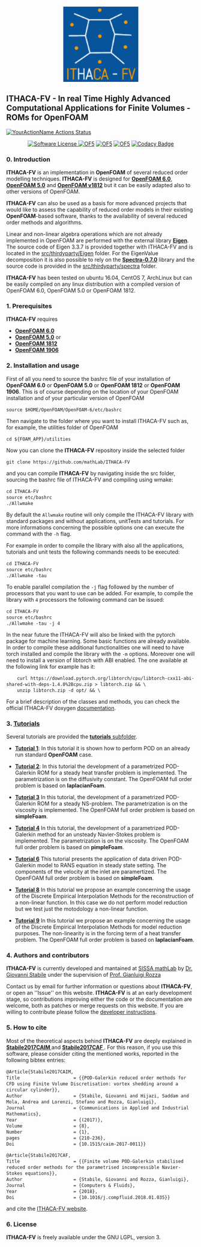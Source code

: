 <p align="center">
  <a href="http://mathlab.github.io/ITHACA-FV/" target="_blank" >
    <img alt="ITHACA-FV" src="./docs/logo/ithaca-fv-small.png" width="200" />
  </a>
</p>

## ITHACA-FV - In real Time Highly Advanced Computational Applications for Finite Volumes - ROMs for OpenFOAM ##

[![YourActionName Actions Status](https://github.com/mathLab/ITHACA-FV/workflows/OF5/badge.svg)](https://github.com/mathLab/ITHACA-FV/actions?query=workflow%3AOF5)

<p align="center">
    <a href="https://www.gnu.org/licenses/lgpl-3.0" target="_blank">
        <img alt="Software License" src="https://img.shields.io/badge/License-LGPL%20v3-blue.svg">
    </a> 
    <a href="https://github.com/mathLab/ITHACA-FV/actions?query=workflow%3AOF5"><img alt="OF5" src="https://github.com/mathLab/ITHACA-FV/workflows/OF5/badge.svg"></a>  
 <a href="https://github.com/mathLab/ITHACA-FV/actions?query=workflow%3AOF5"><img alt="OF5" src="https://github.com/mathLab/ITHACA-FV/workflows/OF6/badge.svg"></a>  
 <a href="https://github.com/mathLab/ITHACA-FV/actions?query=workflow%3AOF5"><img alt="OF5" src="https://github.com/mathLab/ITHACA-FV/workflows/OF1812/badge.svg"></a>  
    </a>
    <a href="https://www.codacy.com/project/mathlab/ITHACA-FV/dashboard?utm_source=github.com&amp;utm_medium=referral&amp;utm_content=mathLab/ITHACA-FV&amp;utm_campaign=Badge_Grade_Dashboard">
        <img alt="Codacy Badge" src="https://api.codacy.com/project/badge/Grade/d7ff770dfb954819a0e691ea03de281b">
    </a>
</p>

### 0. Introduction
**ITHACA-FV** is an implementation in **OpenFOAM** of several reduced order modelling techniques. **ITHACA-FV** is designed for [**OpenFOAM 6.0**](https://openfoam.org/version/6), [**OpenFOAM 5.0**](https://openfoam.org/version/5-0) and [**OpenFOAM v1812**](https://www.openfoam.com/releases/openfoam-v1812/) but it can be easily adapted also to other versions of OpenFOAM. 

**ITHACA-FV** can also be used as a basis for more advanced projects that would like to assess the capability of reduced order models in their existing **OpenFOAM**-based software, thanks to the availability of several reduced order methods and algorithms.

Linear and non-linear algebra operations which are not already implemented in OpenFOAM are performed with the external library [**Eigen**](http://eigen.tuxfamily.org/index.php?title=Main_Page). The source code of Eigen 3.3.7 is provided together with ITHACA-FV and is located in the [src/thirdyparty/Eigen](./src/thirdparty/Eigen) folder.  For the EigenValue decomposition it is also possible to rely on the [**Spectra-0.7.0**](https://spectralib.org/) library and the source code is provided in the [src/thirdyparty/spectra](./src//thirdparty/spectra) folder.

**ITHACA-FV** has been tested on ubuntu 16.04, CentOS 7, ArchLinux but can be easily compiled on any linux distribution with a compiled version of OpenFOAM 6.0, OpenFOAM 5.0 or OpenFOAM 1812.

### 1. Prerequisites
**ITHACA-FV** requires
* [**OpenFOAM 6.0**](https://openfoam.org/version/6) 
* [**OpenFOAM 5.0**](https://openfoam.org/version/5-0) or 
* [**OpenFOAM 1812**](https://www.openfoam.com/releases/openfoam-v1812/)
* [**OpenFOAM 1906**](https://www.openfoam.com/releases/openfoam-v1812/)


### 2. Installation and usage
First of all you need to source the bashrc file of your installation of **OpenFOAM 6.0** or **OpenFOAM 5.0** or **OpenFOAM 1812** or **OpenFOAM 1906**. This is of course depending on the location of your OpenFOAM installation and of your particular version of OpenFOAM
```
source $HOME/OpenFOAM/OpenFOAM-6/etc/bashrc
``` 
Then navigate to the folder where you want to install ITHACA-FV such as, for example, the utilities folder of OpenFOAM
```
cd ${FOAM_APP}/utilities
``` 
Now you can clone the **ITHACA-FV** repository inside the selected folder
```
git clone https://github.com/mathLab/ITHACA-FV
```
and you can compile **ITHACA-FV** by navigating inside the src folder, sourcing the bashrc file of ITHACA-FV and compiling using wmake:
```
cd ITHACA-FV
source etc/bashrc
./Allwmake
```
By default the `Allwmake` routine will only compile the ITHACA-FV library with standard packages and without applications, unitTests and tutorials. For more informations concerning the possible options one can execute the command with the `-h` flag.

For example in order to compile the library with also all the applications, tutorials and unit tests the following commands needs to be executed:
```
cd ITHACA-FV
source etc/bashrc
./Allwmake -tau
```

To enable parallel compilation the `-j` flag followed by the number of processors that you want to use can be added. For example, to compile the library with `4` processors the following command can be issued:
```
cd ITHACA-FV
source etc/bashrc
./Allwmake -tau -j 4
```

In the near future the ITHACA-FV will also be linked with the pytorch package for machine learning. Some basic functions are already available. In order to compile these additional functionalities one will need to have torch installed and compile the library with the `-m` options. Moreover one will need to install a version of libtorch with ABI enabled. The one available at the following link for example has it:
```
    curl https://download.pytorch.org/libtorch/cpu/libtorch-cxx11-abi-shared-with-deps-1.4.0%2Bcpu.zip > libtorch.zip && \
    unzip libtorch.zip -d opt/ && \
```

For a brief description of the classes and methods, you can check the official ITHACA-FV doxygen [documentation](https://mathlab.github.io/ITHACA-FV/).

### 3. [Tutorials](https://mathlab.github.io/ITHACA-FV//examples.html)
Several tutorials are provided the [**tutorials** subfolder](./tutorials).
* [**Tutorial 1**](https://mathlab.github.io/ITHACA-FV/01POD_8C-example.html): In this tutorial it is shown how to perform POD on an already run standard **OpenFOAM** case. 
* [**Tutorial 2**](https://mathlab.github.io/ITHACA-FV/02thermalBlock_8C-example.html): In this tutorial the development of a parametrized POD-Galerkin ROM for a steady heat transfer problem is implemented. The parametrization is on the diffusivity constant. The OpenFOAM full order problem is based on **laplacianFoam**. 
* [**Tutorial 3**](https://mathlab.github.io/ITHACA-FV/03steadyNS_8C-example.html) In this tutorial, the development of a parametrized POD-Galerkin ROM for a steady NS-problem. The parametrization is on the viscosity is implemented. The OpenFOAM full order problem is based on **simpleFoam**.
* [**Tutorial 4**](https://mathlab.github.io/ITHACA-FV/04unsteadyNS_8C-example.html) In this tutorial, the development of a parametrized POD-Galerkin method for an unsteady Navier-Stokes problem is implemented. The parametrization is on the viscosity. The OpenFOAM full order problem is based on **pimpleFoam**.

* [**Tutorial 6**](https://mathlab.github.io/ITHACA-FV/06POD_RBF_8C-example.html) This tutorial presents the application of data driven POD-Galerkin model to RANS equation in steady state setting. The components of the velocity at the inlet are paramertized. The OpenFOAM full order problem is based on **simpleFoam**.

* [**Tutorial 8**](https://mathlab.github.io/ITHACA-FV/08DEIM_8C-example.html) In this tutorial we propose an example concerning the usage of the Discrete Empirical Interpolation Methods for the reconstruction of a non-linear function. In this case we do not perform model reduction but we test just the motodology a non-linear function.

* [**Tutorial 9**](https://mathlab.github.io/ITHACA-FV/09DEIM_ROM_8C-example.html) In this tutorial we propose an example concerning the usage of the Discrete Empirical Interpolation Methods for model reduction purposes. The non-linearity is in the forcing term of a heat transfer problem. The OpenFOAM full order problem is based on **laplacianFoam**.


### 4. Authors and contributors
**ITHACA-FV** is currently developed and mantained at [SISSA mathLab](http://mathlab.sissa.it/) by [Dr. Giovanni Stabile](mailto:gstabile@sissa.it) under the supervision of [Prof. Gianluigi Rozza](mailto:gianluigi.rozza@sissa.it)

Contact us by email for further information or questions about **ITHACA-FV**, or open an ''Issue'' on this website. **ITHACA-FV** is at an early development stage, so contributions improving either the code or the documentation are welcome, both as patches or merge requests on this website. If you are willing to contribute please follow the [developer instructions](https://github.com/mathLab/ITHACA-FV/tree/master/src).

### 5. How to cite
Most of the theoretical aspects behind **ITHACA-FV** are deeply explained in [<b> Stabile2017CAIM </b>](https://arxiv.org/pdf/1701.03424.pdf) and [<b> Stabile2017CAF </b>](https://arxiv.org/pdf/1710.11580.pdf).
For this reason, if you use this software, please consider citing the mentioned works, reported in the following bibtex entries:
```
@Article{Stabile2017CAIM,
Title                    = {{POD-Galerkin reduced order methods for CFD using Finite Volume Discretisation: vortex shedding around a circular cylinder}},
Author                   = {Stabile, Giovanni and Hijazi, Saddam and Mola, Andrea and Lorenzi, Stefano and Rozza, Gianluigi},
Journal                  = {Communications in Applied and Industrial Mathematics},
Year                     = {(2017)},
Volume                   = {8},
Number                   = {1},
pages                    = {210-236},
Doi                      = {10.1515/caim-2017-0011}}
```

```
@Article{Stabile2017CAF,
Title                    = {{Finite volume POD-Galerkin stabilised reduced order methods for the parametrised incompressible Navier-Stokes equations}},
Author                   = {Stabile, Giovanni and Rozza, Gianluigi},
Journal                  = {Computers & Fluids},
Year                     = {2018},
Doi                      = {10.1016/j.compfluid.2018.01.035}}
```


and cite the [ITHACA-FV website](http://mathlab.sissa.it/ITHACA-FV).


### 6. License
**ITHACA-FV** is freely available under the GNU LGPL, version 3.
